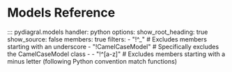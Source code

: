 <!-- prettier-ignore-start -->

# Models Reference

::: pydiagral.models
    handler: python
    options:
      show_root_heading: true
      show_source: false
      members: true
      filters:
        - "!^_"  # Excludes members starting with an underscore
        - "!CamelCaseModel"  # Specifically excludes the CamelCaseModel class
        - - "!^[a-z]"  # Excludes members starting with a minus letter (following Python convention match functions)

<!-- prettier-ignore-end -->
